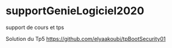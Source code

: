 # supportGenieLogiciel2020
support de cours et tps

Solution du Tp5
https://github.com/elyaakoubi/tpBootSecurity01
